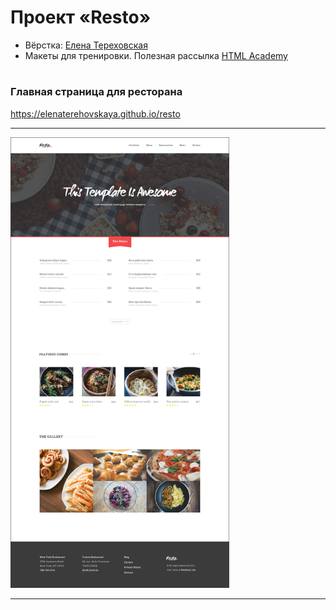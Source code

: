 # Проект «Resto»

* Вёрстка: [Елена Тереховская](https://github.com/elenaterehovskaya)
* Макеты для тренировки. Полезная рассылка [HTML Academy](https://htmlacademy.ru)

#

### Главная страница для ресторана

<a href="https://elenaterehovskaya.github.io/resto" target="_blank">https://elenaterehovskaya.github.io/resto</a>

---

<p>
  <img src="https://github.com/elenaterehovskaya/elenaterehovskaya.github.io/blob/master/img/resto.jpg" width="350" alt="Главная страница">
</p>

---
